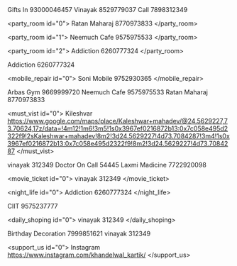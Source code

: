 <Application>
	 
<gift id="0">
<name>Gifts In</name>
<no>93000046457</no>
</gift>
  
<gift id="1">
 <name>Vinayak</name>
  <no>8529779037</no>
  </gift>

<gift id="2">
<name>Call </name>
<no>7898312349</no>
 </gift>

<party_room id="0">
<name>Ratan Maharaj</name>
<no>8770973833</no>
</party_room>

<party_room id="1">
<name>Neemuch Cafe</name>
<no>9575975533</no>
</party_room>

<party_room id="2">
<name>Addiction</name>
<no>6260777324</no>
</party_room>

<gaming id="0">
<name>Addiction</name>
<no>6260777324</no>
</gaming>

<mobile_repair id="0">
<name>Soni Mobile</name>
<no>9752930365</no>
</mobile_repair>

 <gym id="0">
<name>Arbas Gym</name>
 <no>9669999720</no>
</gym>


<food id="0">
<name>Neemuch Cafe</name>
<no>9575975533</no>
</food>

 <food id="1">
<name>Ratan Maharaj</name>
<no>8770973833</no>
</food>

  <must_vist id="0">
<name>Kileshvar</name>
<no>https://www.google.com/maps/place/Kaleshwar+mahadev/@24.5629227,73.70624,17z/data=!4m12!1m6!3m5!1s0x3967ef0216872b13:0x7c058e495d2322f9!2sKaleshwar+mahadev!8m2!3d24.5629227!4d73.7084287!3m4!1s0x3967ef0216872b13:0x7c058e495d2322f9!8m2!3d24.5629227!4d73.7084287</no>
</must_vist>


<hotel id="0">
<name>vinayak</name>
<no>312349</no>
</hotel>

<medicine id="0">
<name>Doctor On Call</name>
 <no>54445</no>
</medicine>

<medicine id="1">
<name>Laxmi Madicine</name>
 <no>7722920098</no>
</medicine>

 <movie_ticket id="0">
<name>vinayak</name>
<no>312349</no>
 </movie_ticket>


<night_life id="0">
<name>Addiction</name>
<no>6260777324</no>
</night_life>
  
 <education id="0">
 <name>CIIT</name>
<no>9575237777</no>
 </education>

<daily_shoping id="0">
<name>vinayak</name>
<no>312349</no>
</daily_shoping>

<decoration id="0">
<name>Birthday Decoration</name>
<no>7999851621</no>
</decoration>
  

 <sports id="0">
<name>vinayak</name>
<no>312349</no>
</sports>
  
<support_us id="0">
<name>Instagram</name>
<no>https://www.instagram.com/khandelwal_kartik/</no>
</support_us>


</Application>
